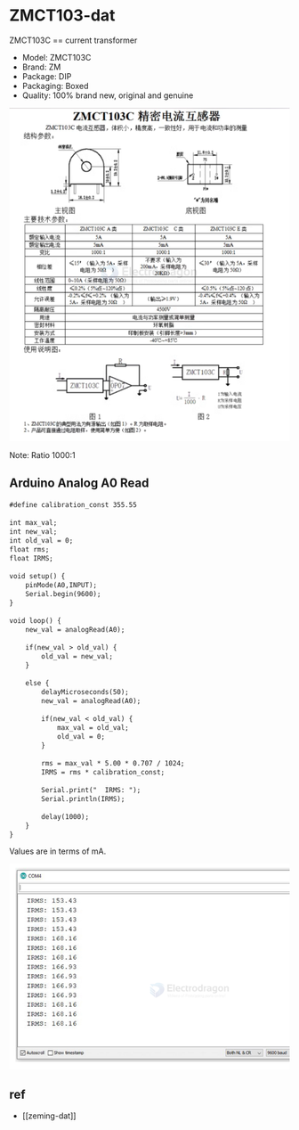 
# ZMCT103-dat

ZMCT103C == current transformer

- Model: ZMCT103C
- Brand: ZM
- Package: DIP
- Packaging: Boxed
- Quality: 100% brand new, original and genuine

![](2024-12-04-18-44-22.png)

Note: Ratio 1000:1 

## Arduino Analog A0 Read 


    #define calibration_const 355.55

    int max_val;
    int new_val;
    int old_val = 0;
    float rms;
    float IRMS;

    void setup() {
        pinMode(A0,INPUT);
        Serial.begin(9600);
    }

    void loop() {
        new_val = analogRead(A0);

        if(new_val > old_val) {
            old_val = new_val;
        }
    
        else {
            delayMicroseconds(50);
            new_val = analogRead(A0);

            if(new_val < old_val) {
                max_val = old_val;
                old_val = 0;
            }
            
            rms = max_val * 5.00 * 0.707 / 1024;
            IRMS = rms * calibration_const;
            
            Serial.print("  IRMS: ");
            Serial.println(IRMS);
            
            delay(1000);
        }
    }

Values are in terms of mA.

![](2025-05-21-17-12-54.png)

## ref 

- [[zeming-dat]]